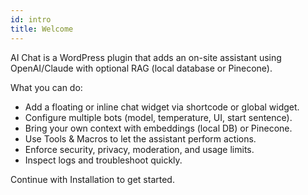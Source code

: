 ```yaml
---
id: intro
title: Welcome
---
```


AI Chat is a WordPress plugin that adds an on-site assistant using OpenAI/Claude with optional RAG (local database or Pinecone).

What you can do:
- Add a floating or inline chat widget via shortcode or global widget.
- Configure multiple bots (model, temperature, UI, start sentence).
- Bring your own context with embeddings (local DB) or Pinecone.
- Use Tools & Macros to let the assistant perform actions.
- Enforce security, privacy, moderation, and usage limits.
- Inspect logs and troubleshoot quickly.

Continue with Installation to get started.
